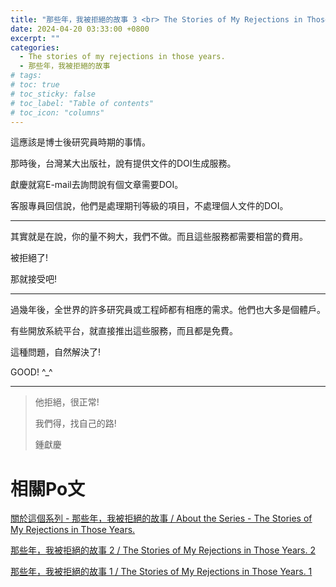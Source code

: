 ```yaml
---
title: "那些年，我被拒絕的故事 3 <br> The Stories of My Rejections in Those Years. 3"
date: 2024-04-20 03:33:00 +0800
excerpt: ""
categories: 
  - The stories of my rejections in those years.
  - 那些年，我被拒絕的故事
# tags:
# toc: true
# toc_sticky: false
# toc_label: "Table of contents"
# toc_icon: "columns"
---
```


這應該是博士後研究員時期的事情。

那時後，台灣某大出版社，說有提供文件的DOI生成服務。

獻慶就寫E-mail去詢問說有個文章需要DOI。

客服專員回信說，他們是處理期刊等級的項目，不處理個人文件的DOI。

-----

其實就是在說，你的量不夠大，我們不做。而且這些服務都需要相當的費用。

被拒絕了!

那就接受吧!

-----

過幾年後，全世界的許多研究員或工程師都有相應的需求。他們也大多是個體戶。

有些開放系統平台，就直接推出這些服務，而且都是免費。

這種問題，自然解決了! 

GOOD! ^_^

-----

> 他拒絕，很正常!
> 
> 我們得，找自己的路!
>
> 鍾獻慶

# 相關Po文

[關於這個系列 - 那些年，我被拒絕的故事 / About the Series - The Stories of My Rejections in Those Years.](<https://hsienching.github.io/2024/04/22/About-the-Series-the-Stories-of-My-Rejections-in-Those-Years/>)

[那些年，我被拒絕的故事 2 / The Stories of My Rejections in Those Years. 2](<https://hsienching.github.io/2024/04/19/The-Stories-of-My-Rejections-in-Those-Years-002/>)

[那些年，我被拒絕的故事 1 / The Stories of My Rejections in Those Years. 1](<https://hsienching.github.io/2024/04/18/The-Stories-of-My-Rejections-in-Those-Years-001/>)
